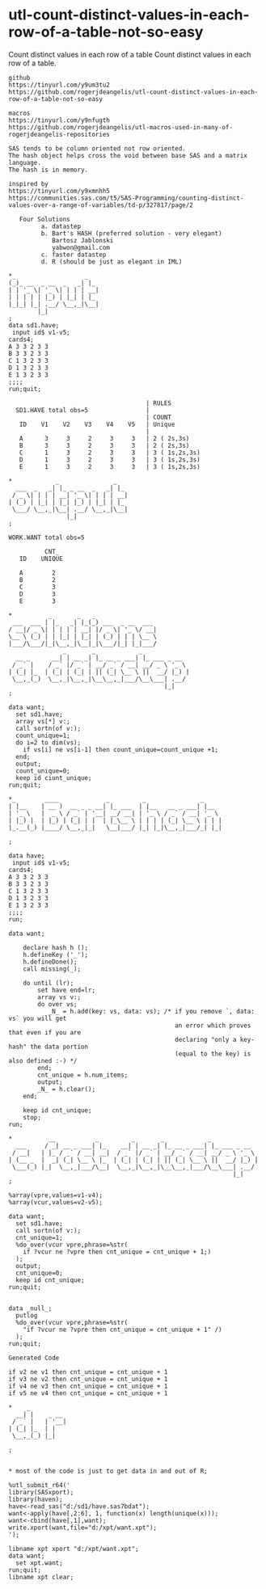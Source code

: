 # utl-count-distinct-values-in-each-row-of-a-table-not-so-easy
Count distinct values in each row of a table
     Count distinct values in each row of a table.

    github
    https://tinyurl.com/y9um3tu2
    https://github.com/rogerjdeangelis/utl-count-distinct-values-in-each-row-of-a-table-not-so-easy

    macros
    https://tinyurl.com/y9nfugth
    https://github.com/rogerjdeangelis/utl-macros-used-in-many-of-rogerjdeangelis-repositories

    SAS tends to be column oriented not row oriented.
    The hash object helps cross the void between base SAS and a matrix language.
    The hash is in memory.

    inspired by
    https://tinyurl.com/y9xmnhh5
    https://communities.sas.com/t5/SAS-Programming/counting-distinct-values-over-a-range-of-variables/td-p/327817/page/2

       Four Solutions
             a. datastep
             b. Bart's HASH (preferred solution - very elegant)
                Bartosz Jablonski
                yabwon@gmail.com
             c. faster datastep
             d. R (should be just as elegant in IML)

    *_                   _
    (_)_ __  _ __  _   _| |_
    | | '_ \| '_ \| | | | __|
    | | | | | |_) | |_| | |_
    |_|_| |_| .__/ \__,_|\__|
            |_|
    ;
    data sd1.have;
     input id$ v1-v5;
    cards4;
    A 3 3 2 3 3
    B 3 3 2 3 3
    C 1 3 2 3 3
    D 1 3 2 3 3
    E 1 3 2 3 3
    ;;;;
    run;quit;

                                          | RULES
      SD1.HAVE total obs=5                |
                                          | COUNT
       ID    V1    V2    V3    V4    V5   | Unique
                                          |
       A      3     3     2     3     3   | 2 ( 2s,3s)
       B      3     3     2     3     3   | 2 ( 2s,3s)
       C      1     3     2     3     3   | 3 ( 1s,2s,3s)
       D      1     3     2     3     3   | 3 ( 1s,2s,3s)
       E      1     3     2     3     3   | 3 ( 1s,2s,3s)

    *            _               _
      ___  _   _| |_ _ __  _   _| |_
     / _ \| | | | __| '_ \| | | | __|
    | (_) | |_| | |_| |_) | |_| | |_
     \___/ \__,_|\__| .__/ \__,_|\__|
                    |_|
    ;

    WORK.WANT total obs=5

              CNT_
       ID    UNIQUE

       A        2
       B        2
       C        3
       D        3
       E        3

    *          _       _   _
     ___  ___ | |_   _| |_(_) ___  _ __  ___
    / __|/ _ \| | | | | __| |/ _ \| '_ \/ __|
    \__ \ (_) | | |_| | |_| | (_) | | | \__ \
    |___/\___/|_|\__,_|\__|_|\___/|_| |_|___/
                   _       _            _
      __ _      __| | __ _| |_ __ _ ___| |_ ___ _ __
     / _` |    / _` |/ _` | __/ _` / __| __/ _ \ '_ \
    | (_| |_  | (_| | (_| | || (_| \__ \ ||  __/ |_) |
     \__,_(_)  \__,_|\__,_|\__\__,_|___/\__\___| .__/
                                               |_|
    ;

    data want;
      set sd1.have;
      array vs[*] v:;
      call sortn(of v:);
      count_unique=1;
      do i=2 to dim(vs);
        if vs[i] ne vs[i-1] then count_unique=count_unique +1;
      end;
      output;
      count_unique=0;
      keep id ciunt_unique;
    run;quit;

    *_        ____             _         _               _
    | |__    | __ )  __ _ _ __| |_ ___  | |__   __ _ ___| |__
    | '_ \   |  _ \ / _` | '__| __/ __| | '_ \ / _` / __| '_ \
    | |_) |  | |_) | (_| | |  | |_\__ \ | | | | (_| \__ \ | | |
    |_.__(_) |____/ \__,_|_|   \__|___/ |_| |_|\__,_|___/_| |_|

    ;

    data have;
     input id$ v1-v5;
    cards4;
    A 3 3 2 3 3
    B 3 3 2 3 3
    C 1 3 2 3 3
    D 1 3 2 3 3
    E 1 3 2 3 3
    ;;;;
    run;

    data want;

        declare hash h ();
        h.defineKey ('_');
        h.defineDone();
        call missing(_);

        do until (lr);
            set have end=lr;
            array vs v:;
            do over vs;
               _N_ = h.add(key: vs, data: vs); /* if you remove `, data: vs` you will get
                                                  an error which proves that even if you are
                                                  declaring "only a key-hash" the data portion
                                                  (equal to the key) is also defined :-) */
            end;
            cnt_unique = h.num_items;
            output;
            _N_ = h.clear();
        end;

        keep id cnt_unique;
        stop;
    run;

    *          __           _         _       _            _
      ___     / _| __ _ ___| |_    __| | __ _| |_ __ _ ___| |_ ___ _ __
     / __|   | |_ / _` / __| __|  / _` |/ _` | __/ _` / __| __/ _ \ '_ \
    | (__ _  |  _| (_| \__ \ |_  | (_| | (_| | || (_| \__ \ ||  __/ |_) |
     \___(_) |_|  \__,_|___/\__|  \__,_|\__,_|\__\__,_|___/\__\___| .__/
                                                                  |_|
    ;

    %array(vpre,values=v1-v4);
    %array(vcur,values=v2-v5);

    data want;
      set sd1.have;
      call sortn(of v:);
      cnt_unique=1;
      %do_over(vcur vpre,phrase=%str(
        if ?vcur ne ?vpre then cnt_unique = cnt_unique + 1;)
      );
      output;
      cnt_unique=0;
      keep id cnt_unique;
    run;quit;


    data _null_;
      putlog
      %do_over(vcur vpre,phrase=%str(
        "if ?vcur ne ?vpre then cnt_unique = cnt_unique + 1" /)
      );
    run;quit;
    
    Generated Code
    
    if v2 ne v1 then cnt_unique = cnt_unique + 1
    if v3 ne v2 then cnt_unique = cnt_unique + 1
    if v4 ne v3 then cnt_unique = cnt_unique + 1
    if v5 ne v4 then cnt_unique = cnt_unique + 1

    *    _
      __| |    _ __
     / _` |   | '__|
    | (_| |_  | |
     \__,_(_) |_|

    ;


    * most of the code is just to get data in and out of R;

    %utl_submit_r64('
    library(SASxport);
    library(haven);
    have<-read_sas("d:/sd1/have.sas7bdat");
    want<-apply(have[,2:6], 1, function(x) length(unique(x)));
    want<-cbind(have[,1],want);
    write.xport(want,file="d:/xpt/want.xpt");
    ');

    libname xpt xport "d:/xpt/want.xpt";
    data want;
      set xpt.want;
    run;quit;
    libname xpt clear;

